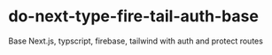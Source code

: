 # do-next-type-fire-tail-auth-base
Base Next.js, typscript, firebase, tailwind with auth and protect routes
